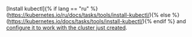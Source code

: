[Install kubectl]{% if lang == "ru" %}(https://kubernetes.io/ru/docs/tasks/tools/install-kubectl/){% else %}(https://kubernetes.io/docs/tasks/tools/install-kubectl/){% endif %} and [configure it to work with the cluster just created](../../managed-kubernetes/operations/kubernetes-cluster/kubernetes-cluster-get-credetials.md).